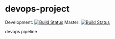 # devops-project
Development: [![Build Status](https://travis-ci.com/firefly-serenity/devops-project.svg?branch=development)](https://travis-ci.com/firefly-serenity/devops-project)
Master: [![Build Status](https://travis-ci.com/firefly-serenity/devops-project.svg?branch=master)](https://travis-ci.com/firefly-serenity/devops-project)

devops pipeline
